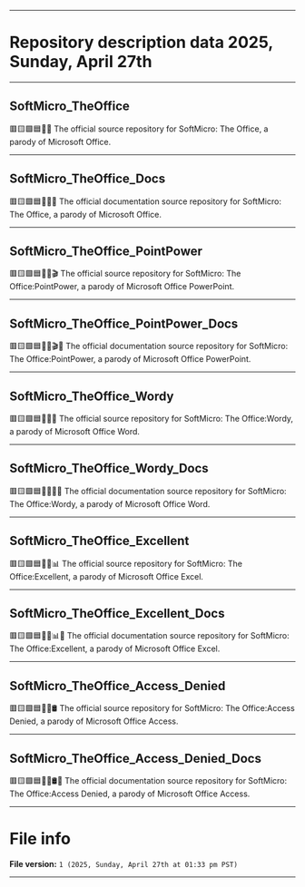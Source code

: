 
***

# Repository description data 2025, Sunday, April 27th

---

## SoftMicro_TheOffice

🟥️🟨️🟩️🟦️💾️💼️ The official source repository for SoftMicro: The Office, a parody of Microsoft Office.

---

## SoftMicro_TheOffice_Docs

🟥️🟨️🟩️🟦️💾️💼️📖️ The official documentation source repository for SoftMicro: The Office, a parody of Microsoft Office.

---

## SoftMicro_TheOffice_PointPower

🟥️🟨️🟩️🟦️💾️💼️🎬️ The official source repository for SoftMicro: The Office:PointPower, a parody of Microsoft Office PowerPoint.

---

## SoftMicro_TheOffice_PointPower_Docs

🟥️🟨️🟩️🟦️💾️💼️🎬️📖️ The official documentation source repository for SoftMicro: The Office:PointPower, a parody of Microsoft Office PowerPoint.

---

## SoftMicro_TheOffice_Wordy

🟥️🟨️🟩️🟦️💾️💼️📃️ The official source repository for SoftMicro: The Office:Wordy, a parody of Microsoft Office Word.

---

## SoftMicro_TheOffice_Wordy_Docs

🟥️🟨️🟩️🟦️💾️💼️📃️📖️ The official documentation source repository for SoftMicro: The Office:Wordy, a parody of Microsoft Office Word.

---

## SoftMicro_TheOffice_Excellent

🟥️🟨️🟩️🟦️💾️💼️📊️ The official source repository for SoftMicro: The Office:Excellent, a parody of Microsoft Office Excel.

---

## SoftMicro_TheOffice_Excellent_Docs

🟥️🟨️🟩️🟦️💾️💼️📊️📖️ The official documentation source repository for SoftMicro: The Office:Excellent, a parody of Microsoft Office Excel.

---

## SoftMicro_TheOffice_Access_Denied

🟥️🟨️🟩️🟦️💾️💼️🛢️ The official source repository for SoftMicro: The Office:Access Denied, a parody of Microsoft Office Access.

---

## SoftMicro_TheOffice_Access_Denied_Docs

🟥️🟨️🟩️🟦️💾️💼️🛢️📖️ The official documentation source repository for SoftMicro: The Office:Access Denied, a parody of Microsoft Office Access.

***

# File info

**File version:** `1 (2025, Sunday, April 27th at 01:33 pm PST)`

***

